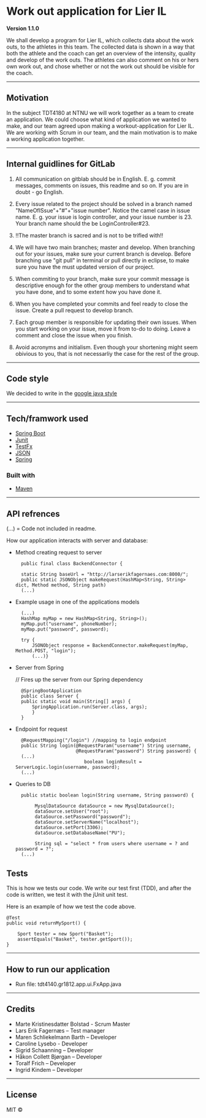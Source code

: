 # Work out application for Lier IL

**Version 1.1.0**

We shall develop a program for Lier IL, which collects data about the work outs, 
to the athletes in this team. The collected data is shown in a way that both the athlete
and the coach can get an overview of the intensity, quality and develop of the work outs.
The athletes can also comment on his or hers own work out, and chose whether or not the work out
should be visible for the coach. 

---

## Motivation

In the subject TDT4180 at NTNU we will work together as a team to create an application. We could choose what kind of 
application we wanted to make, and our team agreed upon making a workout-application for Lier IL. 
We are working with Scrum in our team, and the main motivation is to make a working application together. 

---

## Internal guidlines for GitLab

1. All communication on gitblab should be in English. E. g. commit messages, comments on issues, this readme and so on. If you are in doubt - go English.

2. Every issue related to the project should be solved in a branch named "NameOfISsue"+"#"+"issue number". Notice the camel case in issue name. E. g. your issue is login controller, and your issue number is 23. Your branch name should the be LoginController#23.

3. !!The master branch is sacred and is not to be trifled with!! 

4. We will have two main branches; master and develop. When branching out for your issues, make sure your current branch is develop. Before branching use "git pull" in terminal or pull directly in eclipse, to make sure you have the must updated version of our project.

5. When commiting to your branch, make sure your commit message is descriptive enough for the other group members to understand what you have done, and to some extent how you have done it.

6. When you have completed your commits and feel ready to close the issue. Create a pull request to develop branch. 

7. Each group member is responsible for updating their own issues. When you start working on your issue, move it from to-do to doing. Leave a comment and close the issue when you finish.

8. Avoid acronyms and initialism. Even though your shortening might seem obivious to you, that is not necessarliy the case for the rest of the group.

--- 

## Code style

We decided to write in the [google java style](https://google.github.io/styleguide/javaguide.html)

---

## Tech/framwork used

* [Spring Boot](https://projects.spring.io/spring-boot/)
* [Junit](https://junit.org/junit5/)
* [TestFx](https://github.com/TestFX/TestFX)
* [JSON](https://github.com/stleary/JSON-java)
* [Spring](https://spring.io/)

### Built with

* [Maven](https://maven.apache.org/)

--- 
## API refrences

(...) = Code not included in readme.


How our application interacts with server and database:



* Method creating request to server

        
        public final class BackendConnector {
    	
    	static String baseUrl = "http://larserikfagernaes.com:8000/"; 
    	public static JSONObject makeRequest(HashMap<String, String> dict, Method method, String path)
        (...)
 
* Example usage in one of the applications models

        (...)
        HashMap myMap = new HashMap<String, String>();
	    myMap.put("username", phoneNumber);
	    myMap.put("password", password);

		try {
			JSONObject response = BackendConnector.makeRequest(myMap, Method.POST, "login");
	        (...)}		
* Server from Spring 

    // Fires up the server from our Spring dependency
    
        @SpringBootApplication
        public class Server {
        public static void main(String[] args) {
            SpringApplication.run(Server.class, args);
            }
        }

* Endpoint for request

        @RequestMapping("/login") //mapping to login endpoint
        public String login(@RequestParam("username") String username,
        					@RequestParam("password") String password) {
        (...)
        					   boolean loginResult = ServerLogic.login(username, password);
        (...)					   

* Queries to DB

        public static boolean login(String username, String password) {
    			
        	 MysqlDataSource dataSource = new MysqlDataSource();
             dataSource.setUser("root");
             dataSource.setPassword("password");
             dataSource.setServerName("localhost");
             dataSource.setPort(3306);
             dataSource.setDatabaseName("PU");
             
             String sql = "select * from users where username = ? and password = ?";
        (...)


## Tests

This is how we tests our code. We write our test first (TDD), and after the code is written,
we test it with the jUnit unit test. 

Here is an example of how we test the code above. 


	@Test
	public void returnMySport() {
		
		Sport tester = new Sport("Basket"); 
		assertEquals("Basket", tester.getSport());
	}


---

## How to run our application

* Run file: tdt4140.gr1812.app.ui.FxApp.java

---

## Credits

* Marte Kristinesdatter Bolstad - Scrum Master
* Lars Erik Fagernæs – Test manager 
* Maren Schliekelmann Barth – Developer
* Caroline Lysebo - Developer
* Sigrid Schaanning – Developer
* Håkon Collett Bjørgan – Developer
* Toralf Frich – Developer
* Ingrid Kindem – Developer

---

## License

MIT © 




